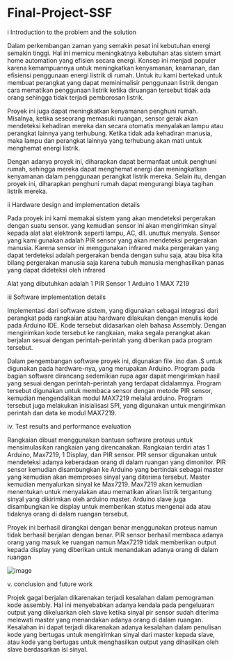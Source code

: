 # Final-Project-SSF

i Introduction to the problem and the solution

Dalam perkembangan zaman yang semakin pesat ini kebutuhan energi semakin tinggi. 
Hal ini memicu meningkatnya kebutuhan atas sistem smart home automation yang efisien secara energi. 
Konsep ini menjadi populer karena kemampuannya untuk meningkatkan kenyamanan, keamanan, 
dan efisiensi penggunaan energi listrik di rumah. 
Untuk itu kami bertekad untuk membuat perangkat yang dapat meminimalisir penggunaan listrik 
dengan cara mematikan penggunaan listrik ketika diruangan tersebut tidak ada orang sehingga tidak terjadi
pemborosan listrik.

Proyek ini juga dapat meningkatkan kenyamanan penghuni rumah. 
Misalnya, ketika seseorang memasuki ruangan, sensor gerak akan mendeteksi kehadiran 
mereka dan secara otomatis menyalakan lampu atau perangkat lainnya yang terhubung. 
Ketika tidak ada kehadiran manusia, maka lampu dan perangkat lainnya yang terhubung 
akan mati untuk menghemat energi listrik.

Dengan adanya proyek ini,  diharapkan dapat bermanfaat untuk penghuni rumah, 
sehingga mereka dapat menghemat energi dan meningkatkan kenyamanan dalam penggunaan 
perangkat listrik mereka. Selain itu, dengan proyek ini, diharapkan penghuni rumah 
dapat mengurangi biaya tagihan listrik mereka.

ii Hardware design and implementation details

Pada proyek ini kami memakai sistem yang akan mendeteksi pergerakan dengan suatu sensor.
yang kemudian sensor ini akan mengirimkan sinyal kepada alat alat elektronik seperti 
lampu, AC, dll. unuttuk menyala. Sensor yang kami gunakan adalah PIR sensor yang akan
mendeteksi pergerakan manusia. Karena sensor ini menggunakan infrared maka pergerakan
yang dapat terdeteksi adalah pergerakan benda dengan suhu saja, atau bisa kita bilang 
pergerakan manusia saja karena tubuh manusia menghasilkan panas yang dapat dideteksi
oleh infrared

Alat yang dibutuhkan adalah
1 PIR Sensor
1 Arduino
1 MAX 7219

iii Software implementation details

Implementasi dari software sistem, yang digunakan sebagai integrasi dari perangkat pada rangkaian 
atau hardware dilakukan dengan menulis kode pada Arduino IDE. Kode tersebut didasarkan oleh bahasa Assembly. 
Dengan mengirimkan kode tersebut ke rangkaian, maka segala perangkat akan berjalan sesuai dengan perintah-perintah 
yang diberikan pada program tersebut. 

Dalam pengembangan software proyek ini, digunakan file .ino dan .S untuk digunakan pada hardware-nya, 
yang merupakan Arduino. Program pada bagian software dirancang sedemikian rupa agar dapat mengirimkan hasil yang sesuai 
dengan perintah-perintah yang terdapat didalamnya. Program tersebut digunakan untuk membaca sensor dengan 
metode PIR sensor, kemudian mengendalikan modul MAX7219 melalui arduino. 
Program tersebut juga melakukan inisialisasi SPI, yang digunakan untuk mengirimkan perintah dan data ke modul MAX7219. 

iv. Test results and performance evaluation

Rangkaian dibuat menggunakan bantuan software proteus untuk mensimulasikan rangkaian yang direncanakan. Rangkaian terdiri atas 1 Arduino, Max7219, 1 Display, dan PIR sensor. PIR sensor digunakan untuk mendeteksi adanya keberadaan orang di dalam ruangan yang dimonitor. PIR sensor kemudian disambungkan ke Arduino yang bertindak sebagai master yang kemudian akan memproses sinyal yang diterima tersebut. Master kemudian menyalurkan sinyal ke Max7219. Max7219 akan kemudian menentukan untuk menyalakan atau mematikan aliran listrik tergantung sinyal yang dikirimkan oleh arduino master. Arduino slave juga disambungkan ke display untuk memberikan status mengenai ada atau tidaknya orang di dalam ruangan tersebut.

Proyek ini berhasil dirangkai dengan benar menggunakan proteus namun tidak berhasil berjalan dengan benar. PIR sensor berhasil membaca adanya orang yang masuk ke ruangan namun Max7219 tidak memberikan output kepada display yang diberikan untuk menandakan adanya orang di dalam ruangan

![image](https://github.com/albertustimothyy/Final-Project-SSF/assets/87458424/b16a6686-9fec-431f-9578-6c792a5345c8)

v. conclusion and future work

Projek gagal berjalan dikarenakan terjadi kesalahan dalam pemograman kode assembly. Hal ini menyebabkan adanya kendala pada pengeluaran output yang dikeluarkan oleh slave ketika sinyal pir sensor sudah diterima melewati master yang menandakan adanya orang di dalam ruangan. 
Kesalahan ini dapat terjadi dikarenakan adanya kesalahan dalam penulisan kode yang bertugas untuk mengirimkan sinyal dari master kepada slave, atau kode yang bertugas untuk menghasilkan output yang dihasilkan oleh slave berdasarkan isi sinyal.



